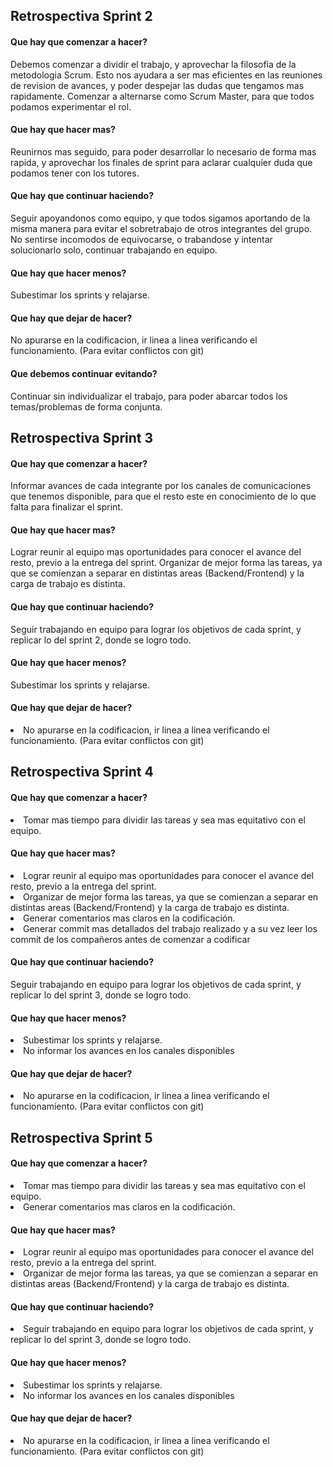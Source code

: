 <h2>Retrospectiva Sprint 2</h2>
<h4>Que hay que comenzar a hacer?</h4>
Debemos comenzar a dividir el trabajo, y aprovechar la filosofia de la metodologia Scrum. Esto nos ayudara a ser mas eficientes en las reuniones de revision de avances, y poder despejar las dudas que tengamos mas rapidamente. Comenzar a alternarse como Scrum Master, para que todos podamos experimentar el rol. 

<h4>Que hay que hacer mas?</h4>
Reunirnos mas seguido, para poder desarrollar lo necesario de forma mas rapida, y aprovechar los finales de sprint para aclarar cualquier duda que podamos tener con los tutores.


<h4>Que hay que continuar haciendo?</h4>
Seguir apoyandonos como equipo, y que todos sigamos aportando de la misma manera para evitar el sobretrabajo de otros integrantes del grupo. No sentirse incomodos de equivocarse, o trabandose y intentar solucionarlo solo, continuar trabajando en equipo.  

<h4>Que hay que hacer menos?</h4>
Subestimar los sprints y relajarse. 


<h4>Que hay que dejar de hacer?</h4>
No apurarse en la codificacion, ir linea a linea verificando el funcionamiento. (Para evitar conflictos con git)

<h4>Que debemos continuar evitando?</h4>
Continuar sin individualizar el trabajo, para poder abarcar todos los temas/problemas de forma conjunta. 



<h2>Retrospectiva Sprint 3</h2>
<h4>Que hay que comenzar a hacer?</h4>
Informar avances de cada integrante por los canales de comunicaciones que tenemos disponible, para que el resto este en conocimiento de lo que falta para finalizar el sprint.

<h4>Que hay que hacer mas?</h4>
Lograr reunir al equipo mas oportunidades para conocer el avance del resto, previo a la entrega del sprint. Organizar de mejor forma las tareas, ya que se comienzan a separar en distintas areas (Backend/Frontend) y la carga de trabajo es distinta.

<h4>Que hay que continuar haciendo?</h4>
Seguir trabajando en equipo para lograr los objetivos de cada sprint, y replicar lo del sprint 2, donde se logro todo.

<h4>Que hay que hacer menos?</h4>
Subestimar los sprints y relajarse. 

<h4>Que hay que dejar de hacer?</h4>
<li>No apurarse en la codificacion, ir linea a linea verificando el funcionamiento. (Para evitar conflictos con git)</li>


<h2>Retrospectiva Sprint 4</h2>
<h4>Que hay que comenzar a hacer?</h4>
<li>Tomar mas tiempo para dividir las tareas y sea mas equitativo con el equipo.</li>

<h4>Que hay que hacer mas?</h4>
<li>Lograr reunir al equipo mas oportunidades para conocer el avance del resto, previo a la entrega del sprint. </li>
<li>Organizar de mejor forma las tareas, ya que se comienzan a separar en distintas areas (Backend/Frontend) y la carga de trabajo es distinta. </li>
<li>Generar comentarios mas claros en la codificación.</li>
<li>Generar commit mas detallados del trabajo realizado y a su vez leer los commit de los compañeros antes de comenzar a codificar</li>

<h4>Que hay que continuar haciendo?</h4>
Seguir trabajando en equipo para lograr los objetivos de cada sprint, y replicar lo del sprint 3, donde se logro todo.

<h4>Que hay que hacer menos?</h4>
<li>Subestimar los sprints y relajarse. </li>
<li>No informar los avances en los canales disponibles </li>

<h4>Que hay que dejar de hacer?</h4>
<li>No apurarse en la codificacion, ir linea a linea verificando el funcionamiento. (Para evitar conflictos con git)</li>

<h2>Retrospectiva Sprint 5</h2>
<h4>Que hay que comenzar a hacer?</h4>
<li>Tomar mas tiempo para dividir las tareas y sea mas equitativo con el equipo.</li>
<li>Generar comentarios mas claros en la codificación.</li>

<h4>Que hay que hacer mas?</h4>
<li>Lograr reunir al equipo mas oportunidades para conocer el avance del resto, previo a la entrega del sprint. </li>
<li>Organizar de mejor forma las tareas, ya que se comienzan a separar en distintas areas (Backend/Frontend) y la carga de trabajo es distinta. </li>

<h4>Que hay que continuar haciendo?</h4>
<li>Seguir trabajando en equipo para lograr los objetivos de cada sprint, y replicar lo del sprint 3, donde se logro todo.</li>

<h4>Que hay que hacer menos?</h4>
<li>Subestimar los sprints y relajarse. </li>
<li>No informar los avances en los canales disponibles </li>

<h4>Que hay que dejar de hacer?</h4>
<li>No apurarse en la codificacion, ir linea a linea verificando el funcionamiento. (Para evitar conflictos con git)</li>




